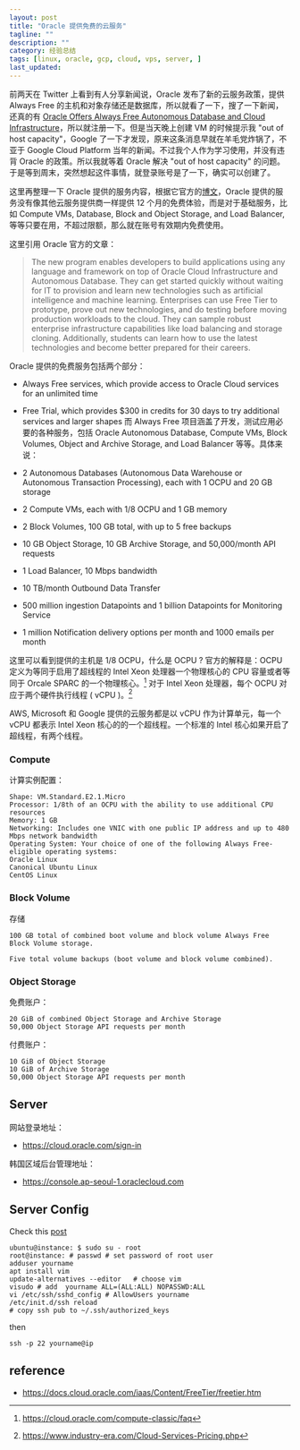 ```yaml
---
layout: post
title: "Oracle 提供免费的云服务"
tagline: ""
description: ""
category: 经验总结
tags: [linux, oracle, gcp, cloud, vps, server, ]
last_updated:
---
```


前两天在 Twitter 上看到有人分享新闻说，Oracle 发布了新的云服务政策，提供 Always Free 的主机和对象存储还是数据库，所以就看了一下，搜了一下新闻，还真的有 [Oracle Offers Always Free Autonomous Database and Cloud Infrastructure](https://www.oracle.com/corporate/pressrelease/oow19-oracle-free-tier-091619.html)，所以就注册一下。但是当天晚上创建 VM 的时候提示我 "out of host capacity"，Google 了一下才发现，原来这条消息早就在羊毛党炸锅了，不亚于 Google Cloud Platform 当年的新闻。不过我个人作为学习使用，并没有违背 Oracle 的政策。所以我就等着 Oracle 解决 "out of host capacity" 的问题。于是等到周末，突然想起这件事情，就登录账号是了一下，确实可以创建了。

这里再整理一下 Oracle 提供的服务内容，根据它官方的[博文](https://www.oracle.com/corporate/pressrelease/oow19-oracle-free-tier-091619.html)，Oracle 提供的服务没有像其他云服务提供商一样提供 12 个月的免费体验，而是对于基础服务，比如 Compute VMs, Database, Block and Object Storage, and Load Balancer, 等等只要在用，不超过限额，那么就在账号有效期内免费使用。

这里引用 Oracle 官方的文章：

> The new program enables developers to build applications using any language and framework on top of Oracle Cloud Infrastructure and Autonomous Database. They can get started quickly without waiting for IT to provision and learn new technologies such as artificial intelligence and machine learning. Enterprises can use Free Tier to prototype, prove out new technologies, and do testing before moving production workloads to the cloud. They can sample robust enterprise infrastructure capabilities like load balancing and storage cloning. Additionally, students can learn how to use the latest technologies and become better prepared for their careers.
>
Oracle 提供的免费服务包括两个部分：

- Always Free services, which provide access to Oracle Cloud services for an unlimited time
- Free Trial, which provides $300 in credits for 30 days to try additional services and larger shapes
而 Always Free 项目涵盖了开发，测试应用必要的各种服务，包括 Oracle Autonomous Database, Compute VMs, Block Volumes, Object and Archive Storage, and Load Balancer 等等。具体来说：

- 2 Autonomous Databases (Autonomous Data Warehouse or Autonomous Transaction Processing), each with 1 OCPU and 20 GB storage
- 2 Compute VMs, each with 1/8 OCPU and 1 GB memory
- 2 Block Volumes, 100 GB total, with up to 5 free backups
- 10 GB Object Storage, 10 GB Archive Storage, and 50,000/month API requests
- 1 Load Balancer, 10 Mbps bandwidth
- 10 TB/month Outbound Data Transfer
- 500 million ingestion Datapoints and 1 billion Datapoints for Monitoring Service
- 1 million Notification delivery options per month and 1000 emails per month

这里可以看到提供的主机是 1/8 OCPU，什么是 OCPU ? 官方的解释是：OCPU 定义为等同于启用了超线程的 Intel Xeon 处理器一个物理核心的 CPU 容量或者等同于 Orcale SPARC 的一个物理核心。[^q] 对于 Intel Xeon 处理器，每个 OCPU 对应于两个硬件执行线程 ( vCPU )。[^q1]

[^q]: <https://cloud.oracle.com/compute-classic/faq>
[^q1]: <https://www.industry-era.com/Cloud-Services-Pricing.php>

AWS, Microsoft 和 Google 提供的云服务都是以 vCPU 作为计算单元，每一个 vCPU 都表示 Intel Xeon 核心的的一个超线程。一个标准的 Intel 核心如果开启了超线程，有两个线程。

### Compute
计算实例配置：

	Shape: VM.Standard.E2.1.Micro
	Processor: 1/8th of an OCPU with the ability to use additional CPU resources
	Memory: 1 GB
	Networking: Includes one VNIC with one public IP address and up to 480 Mbps network bandwidth
	Operating System: Your choice of one of the following Always Free-eligible operating systems:
	Oracle Linux
	Canonical Ubuntu Linux
	CentOS Linux

### Block Volume
存储

	100 GB total of combined boot volume and block volume Always Free Block Volume storage.

	Five total volume backups (boot volume and block volume combined).

### Object Storage
免费账户：

	20 GiB of combined Object Storage and Archive Storage
	50,000 Object Storage API requests per month

付费账户：

	10 GiB of Object Storage
	10 GiB of Archive Storage
	50,000 Object Storage API requests per month

## Server


网站登录地址：

- <https://cloud.oracle.com/sign-in>

韩国区域后台管理地址：

- <https://console.ap-seoul-1.oraclecloud.com>



## Server Config

Check this [post](/post/2015/12/things-to-do-after-buying-vps.html)

	ubuntu@instance: $ sudo su - root
	root@instance: # passwd # set password of root user
	adduser yourname
	apt install vim
	update-alternatives --editor   # choose vim
	visudo # add  yourname ALL=(ALL:ALL) NOPASSWD:ALL
	vi /etc/ssh/sshd_config # AllowUsers yourname
	/etc/init.d/ssh reload
	# copy ssh pub to ~/.ssh/authorized_keys

then

	ssh -p 22 yourname@ip


## reference

- <https://docs.cloud.oracle.com/iaas/Content/FreeTier/freetier.htm>

